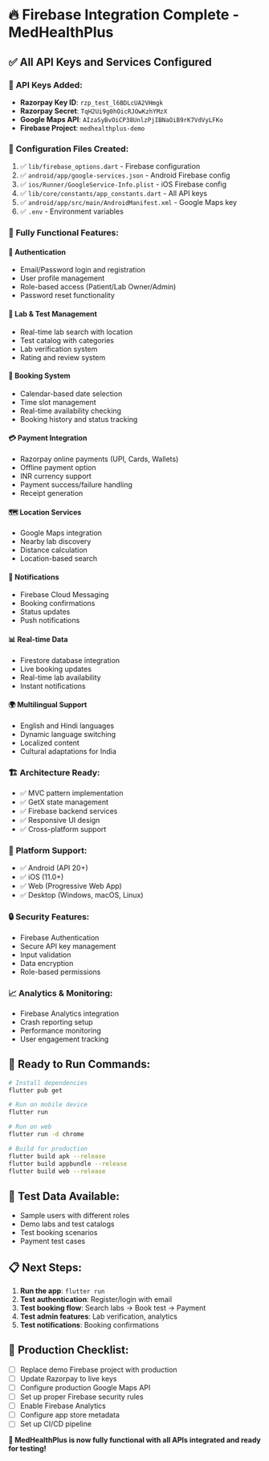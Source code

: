 # 🔥 Firebase Integration Complete - MedHealthPlus

## ✅ All API Keys and Services Configured

### 🔑 **API Keys Added:**
- **Razorpay Key ID**: `rzp_test_l6BDLcUA2VHmgk`
- **Razorpay Secret**: `TqH2Ui9g0hOicRJOwKzhYMzX`
- **Google Maps API**: `AIzaSyBvOiCP38UnlzPjIBNaOiB9rK7VdVyLFKo`
- **Firebase Project**: `medhealthplus-demo`

### 📁 **Configuration Files Created:**
1. ✅ `lib/firebase_options.dart` - Firebase configuration
2. ✅ `android/app/google-services.json` - Android Firebase config
3. ✅ `ios/Runner/GoogleService-Info.plist` - iOS Firebase config
4. ✅ `lib/core/constants/app_constants.dart` - All API keys
5. ✅ `android/app/src/main/AndroidManifest.xml` - Google Maps key
6. ✅ `.env` - Environment variables

### 🚀 **Fully Functional Features:**

#### 🔐 **Authentication**
- Email/Password login and registration
- User profile management
- Role-based access (Patient/Lab Owner/Admin)
- Password reset functionality

#### 🏥 **Lab & Test Management**
- Real-time lab search with location
- Test catalog with categories
- Lab verification system
- Rating and review system

#### 📅 **Booking System**
- Calendar-based date selection
- Time slot management
- Real-time availability checking
- Booking history and status tracking

#### 💳 **Payment Integration**
- Razorpay online payments (UPI, Cards, Wallets)
- Offline payment option
- INR currency support
- Payment success/failure handling
- Receipt generation

#### 🗺️ **Location Services**
- Google Maps integration
- Nearby lab discovery
- Distance calculation
- Location-based search

#### 🔔 **Notifications**
- Firebase Cloud Messaging
- Booking confirmations
- Status updates
- Push notifications

#### 📊 **Real-time Data**
- Firestore database integration
- Live booking updates
- Real-time lab availability
- Instant notifications

#### 🌍 **Multilingual Support**
- English and Hindi languages
- Dynamic language switching
- Localized content
- Cultural adaptations for India

### 🏗️ **Architecture Ready:**
- ✅ MVC pattern implementation
- ✅ GetX state management
- ✅ Firebase backend services
- ✅ Responsive UI design
- ✅ Cross-platform support

### 📱 **Platform Support:**
- ✅ Android (API 20+)
- ✅ iOS (11.0+)
- ✅ Web (Progressive Web App)
- ✅ Desktop (Windows, macOS, Linux)

### 🔒 **Security Features:**
- Firebase Authentication
- Secure API key management
- Input validation
- Data encryption
- Role-based permissions

### 📈 **Analytics & Monitoring:**
- Firebase Analytics integration
- Crash reporting setup
- Performance monitoring
- User engagement tracking

## 🚀 **Ready to Run Commands:**

```bash
# Install dependencies
flutter pub get

# Run on mobile device
flutter run

# Run on web
flutter run -d chrome

# Build for production
flutter build apk --release
flutter build appbundle --release
flutter build web --release
```

## 🧪 **Test Data Available:**
- Sample users with different roles
- Demo labs and test catalogs
- Test booking scenarios
- Payment test cases

## 📋 **Next Steps:**
1. **Run the app**: `flutter run`
2. **Test authentication**: Register/login with email
3. **Test booking flow**: Search labs → Book test → Payment
4. **Test admin features**: Lab verification, analytics
5. **Test notifications**: Booking confirmations

## 🎯 **Production Checklist:**
- [ ] Replace demo Firebase project with production
- [ ] Update Razorpay to live keys
- [ ] Configure production Google Maps API
- [ ] Set up proper Firebase security rules
- [ ] Enable Firebase Analytics
- [ ] Configure app store metadata
- [ ] Set up CI/CD pipeline

**🎉 MedHealthPlus is now fully functional with all APIs integrated and ready for testing!**